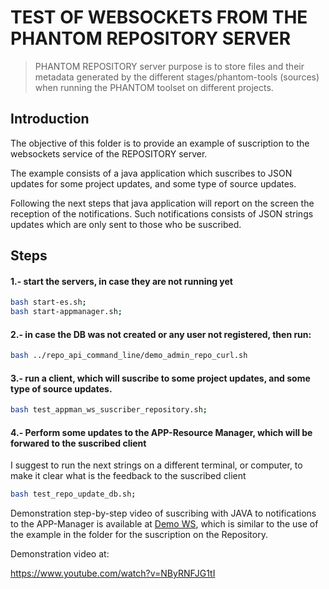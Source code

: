 # TEST OF WEBSOCKETS FROM THE PHANTOM REPOSITORY SERVER

> PHANTOM REPOSITORY server purpose is to store files and their metadata generated by the different stages/phantom-tools (sources) when running the PHANTOM toolset on different projects.

## Introduction

The objective of this folder is to provide an example of suscription to the websockets service of the REPOSITORY server.

The example consists of a java application which suscribes to JSON updates for some project updates, and some type of source updates.

Following the next steps that java application will report on the screen the reception of the notifications.
Such notifications consists of JSON strings updates which are only sent to those who be suscribed.

## Steps

#### 1.- start the servers, in case they are not running yet
```bash
bash start-es.sh;
bash start-appmanager.sh;
```

#### 2.- in case the DB was not created or any user not registered, then run:
```bash
bash ../repo_api_command_line/demo_admin_repo_curl.sh
```

#### 3.- run a client, which will suscribe to some project updates, and some type of source updates.
```bash
bash test_appman_ws_suscriber_repository.sh;
```

#### 4.- Perform some updates to the APP-Resource Manager, which will be forwared to the suscribed client
I suggest to run the next strings on a different terminal, or computer, to make it clear what is the feedback to the suscribed client

```bash
bash test_repo_update_db.sh;
```
Demonstration step-by-step video of suscribing with JAVA to notifications to the APP-Manager is available at [Demo WS][Demo WS], which is similar to the use of the example in the folder for the suscription on the Repository.


[Demo WS]: https://www.youtube.com/watch?v=NByRNFJG1tI



Demonstration video at: 


https://www.youtube.com/watch?v=NByRNFJG1tI
